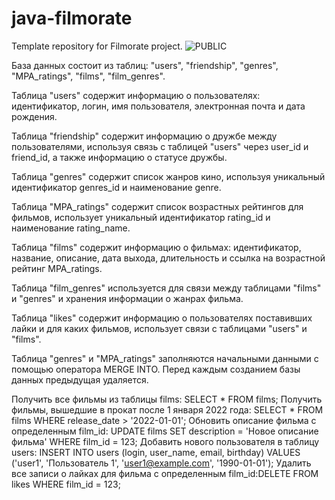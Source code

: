 # java-filmorate
Template repository for Filmorate project.
![PUBLIC](https://user-images.githubusercontent.com/114729255/229135978-5063eec7-42bf-4317-a292-9744667cb51e.png)

База данных состоит из таблиц: "users", "friendship", "genres", "MPA_ratings", "films", "film_genres".

Таблица "users" содержит информацию о пользователях: идентификатор, логин, имя пользователя, электронная почта и дата рождения.

Таблица "friendship" содержит информацию о дружбе между пользователями, используя связь с таблицей "users" через user_id и friend_id, а также информацию о статусе дружбы.

Таблица "genres" содержит список жанров кино, используя уникальный идентификатор genres_id и наименование genre.

Таблица "MPA_ratings" содержит список возрастных рейтингов для фильмов, использует уникальный идентификатор rating_id и наименование rating_name.

Таблица "films" содержит информацию о фильмах: идентификатор, название, описание, дата выхода, длительность и ссылка на возрастной рейтинг MPA_ratings.

Таблица "film_genres" используется для связи между таблицами "films" и "genres" и хранения информации о жанрах фильма.

Таблица "likes" содержит информацию о пользователях поставивших лайки и для каких фильмов, использует связи с таблицами "users" и "films".

Таблица "genres" и "MPA_ratings" заполняются начальными данными с помощью оператора MERGE INTO.
Перед каждым созданием базы данных предыдущая удаляется.

Получить все фильмы из таблицы films: SELECT * FROM films;
Получить фильмы, вышедшие в прокат после 1 января 2022 года: SELECT * FROM films WHERE release_date > '2022-01-01';
Обновить описание фильма с определенным film_id: UPDATE films SET description = 'Новое описание фильма' WHERE film_id = 123;
Добавить нового пользователя в таблицу users: INSERT INTO users (login, user_name, email, birthday) VALUES ('user1', 'Пользователь 1', 'user1@example.com', '1990-01-01');
Удалить все записи о лайках для фильма с определенным film_id:DELETE FROM likes WHERE film_id = 123;
